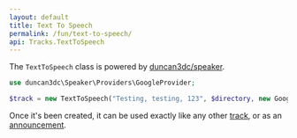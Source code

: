 ```yaml
---
layout: default
title: Text To Speech
permalink: /fun/text-to-speech/
api: Tracks.TextToSpeech
---
```


The `TextToSpeech` class is powered by [duncan3dc/speaker](//github.com/duncan3dc/speaker).

```php
use duncan3dc\Speaker\Providers\GoogleProvider;

$track = new TextToSpeech("Testing, testing, 123", $directory, new GoogleProvider);
```

Once it's been created, it can be used exactly like any other [track](../../usage/tracks/), or as an [announcement](../announcements/).

